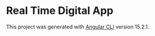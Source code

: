 # Real Time Digital App

This project was generated with [Angular CLI](https://github.com/angular/angular-cli) version 15.2.1.
